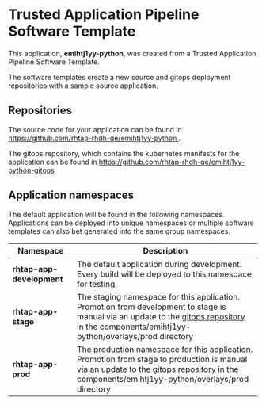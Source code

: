 # Trusted Application Pipeline Software Template

This application, **emihtj1yy-python**, was created from a Trusted Application Pipeline Software Template.

The software templates create a new source and gitops deployment repositories with a sample source application. 

## Repositories

The source code for your application can be found in [https://github.com/rhtap-rhdh-qe/emihtj1yy-python ](https://github.com/rhtap-rhdh-qe/emihtj1yy-python ).
 
The gitops repository, which contains the kubernetes manifests for the application can be found in 
[https://github.com/rhtap-rhdh-qe/emihtj1yy-python-gitops ](https://github.com/rhtap-rhdh-qe/emihtj1yy-python-gitops ) 

## Application namespaces 

The default application will be found in the following namespaces. Applications can be deployed into unique namespaces or multiple software templates can also bet generated into the same group namespaces.  

|  Namespace   |  Description   |  
| -------- | -------- |   
| **rhtap-app-development** | The default application during development. Every build will be deployed to this namespace for testing. | 
| **rhtap-app-stage** | The staging namespace for this application. Promotion from development to stage is manual via an update to the [gitops repository](https://github.com/rhtap-rhdh-qe/emihtj1yy-python-gitops ) in the components/emihtj1yy-python/overlays/prod directory |  
| **rhtap-app-prod** | The production namespace for this application. Promotion from stage to production is manual via an update to the [gitops repository](https://github.com/rhtap-rhdh-qe/emihtj1yy-python-gitops ) in the components/emihtj1yy-python/overlays/prod directory | 